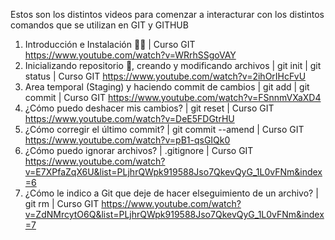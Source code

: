 Estos son los distintos videos para comenzar a interacturar con los distintos comandos que se utilizan en GIT y GITHUB

01. Introducción e Instalación 📝📁 | Curso GIT https://www.youtube.com/watch?v=WRrhSSgoVAY 
02. Inicializando repositorio 📁, creando y modificando archivos | git init | git status | Curso GIT https://www.youtube.com/watch?v=2ihOrIHcFvU
03. Area temporal (Staging) y haciendo commit de cambios | git add | git commit | Curso GIT https://www.youtube.com/watch?v=FSnnmVXaXD4
04. ¿Cómo puedo deshacer mis cambios? | git reset | Curso GIT https://www.youtube.com/watch?v=DeE5FDGtrHU
05. ¿Cómo corregir el último commit? | git commit --amend | Curso GIT  https://www.youtube.com/watch?v=pB1-qsGIQk0
06. ¿Cómo puedo ignorar archivos? | .gitignore | Curso GIT  https://www.youtube.com/watch?v=E7XPfaZqX6U&list=PLjhrQWpk919588Jso7QkevQyG_1L0vFNm&index=6
07. ¿Cómo le indico a Git que deje de hacer elseguimiento de un archivo? | git rm | Curso GIT https://www.youtube.com/watch?v=ZdNMrcytO6Q&list=PLjhrQWpk919588Jso7QkevQyG_1L0vFNm&index=7
   
   
